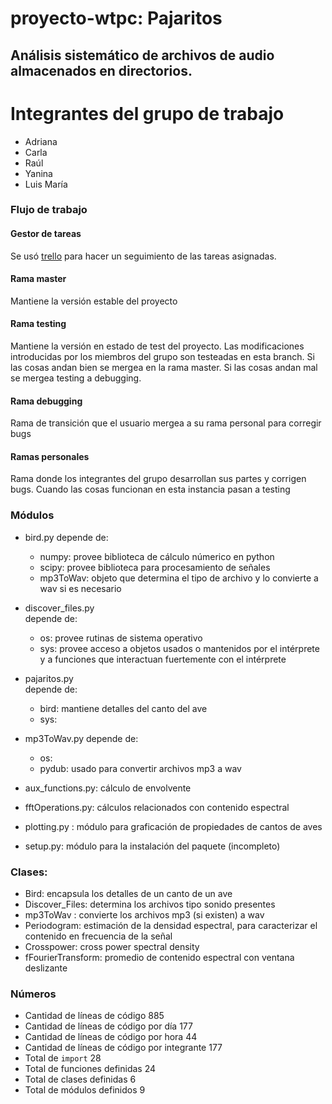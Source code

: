 # proyecto-wtpc: Pajaritos

## Análisis sistemático de archivos de audio almacenados en directorios.

# Integrantes del grupo de trabajo

* Adriana
* Carla
* Raúl 
* Yanina
* Luis María


### Flujo de trabajo

#### Gestor de tareas

Se usó [trello](https://trello.com/b/G4BWlpfO/pajaritos) para hacer un seguimiento de las
tareas asignadas.

#### Rama master
Mantiene la versión estable del proyecto

#### Rama testing
Mantiene la versión en estado de test del proyecto. Las modificaciones
introducidas por los miembros del grupo son testeadas en esta branch.
Si las cosas andan bien se mergea en la rama master. Si las cosas
andan mal se mergea testing a debugging. 

#### Rama debugging
Rama de transición que el usuario mergea a su rama personal para corregir
bugs


#### Ramas personales
Rama donde los integrantes del grupo desarrollan sus partes y corrigen bugs.
Cuando las cosas funcionan en esta instancia pasan a testing



### Módulos

* bird.py
   depende de:
   * numpy: provee biblioteca de cálculo númerico en python
   * scipy: provee biblioteca para procesamiento de señales
   * mp3ToWav: objeto que determina el tipo de archivo y lo
     convierte a wav si es necesario

* discover_files.py  
   depende de:
   * os: provee rutinas de sistema operativo
   * sys: provee acceso a objetos usados o mantenidos por el intérprete y a
     funciones que interactuan fuertemente con el intérprete

  

* pajaritos.py  
   depende de:
   * bird: mantiene detalles del canto del ave 
   * sys:


* mp3ToWav.py
   depende de:
   * os:
   * pydub: usado para convertir archivos mp3 a wav

* aux_functions.py: cálculo de envolvente

* fftOperations.py: cálculos relacionados con contenido espectral 

* plotting.py : módulo para graficación  de propiedades de cantos de aves

* setup.py: módulo para la instalación del paquete (incompleto)


### Clases:

* Bird:  encapsula los detalles de un canto de un ave
* Discover_Files: determina los archivos tipo sonido presentes
* mp3ToWav : convierte los archivos mp3 (si existen) a wav 
* Periodogram: estimación de la densidad espectral, para caracterizar el contenido en frecuencia de la señal
* Crosspower:   cross power spectral density
* fFourierTransform: promedio de contenido espectral con ventana deslizante



###  Números

* Cantidad de líneas de código 885
* Cantidad de líneas de código por día 177
* Cantidad de líneas de código por hora 44
* Cantidad de líneas de código por integrante  177
* Total de `import`    28
* Total de funciones definidas   24
* Total de clases definidas   6
* Total de módulos definidos   9

